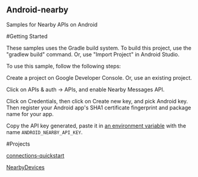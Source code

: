 ## Android-nearby
Samples for Nearby APIs on Android

#Getting Started

These samples uses the Gradle build system. To build this project, use the "gradlew build" command. Or, use "Import Project" in Android Studio.

To use this sample, follow the following steps:

Create a project on Google Developer Console. Or, use an existing project.

Click on APIs & auth -> APIs, and enable Nearby Messages API.

Click on Credentials, then click on Create new key, and pick Android key. Then register your Android app's SHA1 certificate fingerprint and package name for your app.

Copy the API key generated, paste it in [an environment variable](https://www.google.com/#q=add+an+environment+variables) with the name `ANDROID_NEARBY_API_KEY`.

#Projects

[connections-quickstart](https://github.com/googlesamples/android-nearby/tree/master/connections-quickstart)

[NearbyDevices](https://github.com/googlesamples/android-nearby/tree/master/messages/NearbyDevices)
